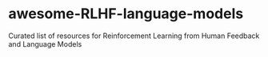 # awesome-RLHF-language-models
Curated list of resources for Reinforcement Learning from Human Feedback and Language Models
